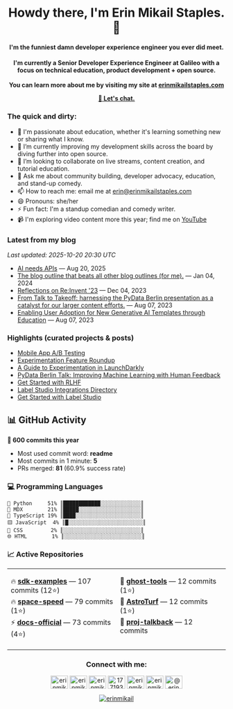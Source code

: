 <h1 align="center">Howdy there, I'm Erin Mikail Staples. 👋</h1>
<h4 align="center">I'm the funniest damn developer experience engineer you ever did meet.

<h4 align="center">I'm currently a Senior Developer Experience Engineer at Galileo with a focus on technical education, product development + open source.
<br> 
<br>
You can learn more about me by visiting my site at <a href="https://erinmikailstaples.com">erinmikailstaples.com</a>

<a href="mailto:erin@erinmikailstaples.com"> 📧 Let's chat.</a></h4>

### The quick and dirty:
- 🔭 I'm passionate about education, whether it's learning something new or sharing what I know.
- 🌱 I’m currently improving my development skills across the board by diving further into open source.
- 👯 I’m looking to collaborate on live streams, content creation, and tutorial education.
- 💬 Ask me about community building, developer advocacy, education, and stand-up comedy. 
- 📫 How to reach me: email me at <a href="mailto:erin@erinmikailstaples.com">erin@erinmikailstaples.com</a></h4>
- 😄 Pronouns: she/her
- ⚡ Fun fact: I'm a standup comedian and comedy writer.
- 📹 I'm exploring video content more this year; find me on <a href="HTTP://erin.tube">YouTube</a>

<!-- DYNAMIC:START:blog -->
### Latest from my blog
*Last updated: 2025-10-20 20:30 UTC*

- [AI needs APIs](https://www.erinmikailstaples.com/ai-needs-apis/) — Aug 20, 2025
- [The blog outline that beats all other blog outlines (for me).](https://www.erinmikailstaples.com/the-blog-outline-that-beats-all-other-blog-outlines/) — Jan 04, 2024
- [Reflections on Re:Invent '23](https://www.erinmikailstaples.com/reflections-on-re-invent-23/) — Dec 04, 2023
- [From Talk to Takeoff: harnessing the PyData Berlin presentation as a catalyst for our larger content efforts.](https://www.erinmikailstaples.com/from-talk-to-takeoff-harnessing-the-pydata-berlin-presentation-as-a-catalyst-for-our-larger-content-efforts/) — Aug 07, 2023
- [Enabling User Adoption for New Generative AI Templates through Education](https://www.erinmikailstaples.com/enabling-user-adoption-for-new-generative-ai-templates-through-multi-platform-education-documentation/) — Aug 07, 2023
<!-- DYNAMIC:END:blog -->

### Highlights (curated projects & posts)
- [Mobile App A/B Testing](https://launchdarkly.com/blog/mobile-app-ab-testing/)
- [Experimentation Feature Roundup](https://launchdarkly.com/blog/experimentation-in-launchdarkly-feature-roundup/)
- [A Guide to Experimentation in LaunchDarkly](https://launchdarkly.com/blog/a-guide-to-experimentation-in-launchdarkly/)
- [PyData Berlin Talk: Improving Machine Learning with Human Feedback](https://labelstud.io/pydata-berlin)
- [Get Started with RLHF](https://github.com/heartexlabs/RLHF)
- [Label Studio Integrations Directory](https://labelstud.io/integrations)
- [Get Started with Label Studio](https://labelstud.io/blog/zero-to-one-getting-started-with-label-studio/)


<!-- DYNAMIC:START:stats -->
## 📊 GitHub Activity

**🚀 600 commits this year**
- Most used commit word: **readme**
- Most commits in 1 minute: **5**
- PRs merged: **81** (60.9% success rate)

### 💻 Programming Languages
```
🐍 Python     51% ║████████████░░░░░░░░░░░░░║
📝 MDX        21% ║█████░░░░░░░░░░░░░░░░░░░░║
🔷 TypeScript 19% ║████░░░░░░░░░░░░░░░░░░░░░║
🟨 JavaScript  4% ║█░░░░░░░░░░░░░░░░░░░░░░░░║
🎨 CSS         2% ║░░░░░░░░░░░░░░░░░░░░░░░░░║
🌐 HTML        1% ║░░░░░░░░░░░░░░░░░░░░░░░░░║
```

### 📈 Active Repositories

<table>
<tr><td width='50%' valign='top'>

🔥 **[sdk-examples](https://github.com/rungalileo/sdk-examples)** — 107 commits (12⭐)<br/>
🔥 **[space-speed](https://github.com/rungalileo/space-speed)** — 79 commits (1⭐)<br/>
⚡ **[docs-official](https://github.com/rungalileo/docs-official)** — 73 commits (4⭐)<br/>

</td><td width='50%' valign='top'>

📝 **[ghost-tools](https://github.com/erinmikailstaples/ghost-tools)** — 12 commits (1⭐)<br/>
📝 **[AstroTurf](https://github.com/erinmikailstaples/AstroTurf)** — 12 commits (1⭐)<br/>
📝 **[proj-talkback](https://github.com/rungalileo/proj-talkback)** — 12 commits<br/>

</td></tr></table>

<!-- DYNAMIC:END:stats -->

<h3 align="center">Connect with me:</h3>
<p align="center">
<a href="https://dev.to/erinmikail" target="blank"><img align="center" src="https://raw.githubusercontent.com/rahuldkjain/github-profile-readme-generator/master/src/images/icons/Social/devto.svg" alt="erinmikail" height="30" width="40" /></a>
<a href="https://twitter.com/erinmikail" target="blank"><img align="center" src="https://raw.githubusercontent.com/rahuldkjain/github-profile-readme-generator/master/src/images/icons/Social/twitter.svg" alt="erinmikail" height="30" width="40" /></a>
<a href="https://linkedin.com/in/erinmikail" target="blank"><img align="center" src="https://raw.githubusercontent.com/rahuldkjain/github-profile-readme-generator/master/src/images/icons/Social/linked-in-alt.svg" alt="erinmikail" height="30" width="40" /></a>
<a href="https://stackoverflow.com/users/17719357" target="blank"><img align="center" src="https://raw.githubusercontent.com/rahuldkjain/github-profile-readme-generator/master/src/images/icons/Social/stack-overflow.svg" alt="17719357" height="30" width="40" /></a>
<a href="https://instagram.com/erinmikail" target="blank"><img align="center" src="https://raw.githubusercontent.com/rahuldkjain/github-profile-readme-generator/master/src/images/icons/Social/instagram.svg" alt="erinmikail" height="30" width="40" /></a>
<a href="https://dribbble.com/erinmikail" target="blank"><img align="center" src="https://raw.githubusercontent.com/rahuldkjain/github-profile-readme-generator/master/src/images/icons/Social/dribbble.svg" alt="erinmikail" height="30" width="40" /></a>
<a href="https://medium.com/@erinmikail" target="blank"><img align="center" src="https://raw.githubusercontent.com/rahuldkjain/github-profile-readme-generator/master/src/images/icons/Social/medium.svg" alt="@erinmikail" height="30" width="40" /></a>
</p>

<p align="center"> <a href="https://twitter.com/erinmikail" target="blank"><img src="https://img.shields.io/twitter/follow/erinmikail?logo=twitter&style=for-the-badge" alt="erinmikail" /></a> </p>


<!--
**erinmikailstaples/erinmikailstaples** is a ✨ _special_ ✨ repository because its `README.md` (this file) appears on your GitHub profile.

Here are some ideas to get you started:

- 🔭 I’m currently working on ...
- 🌱 I’m currently learning ...
- 👯 I’m looking to collaborate on ...
- 🤔 I’m looking for help with ...
- 💬 Ask me about ...
- 📫 How to reach me: ...
- 😄 Pronouns: ...
- ⚡ Fun fact: ...
>
